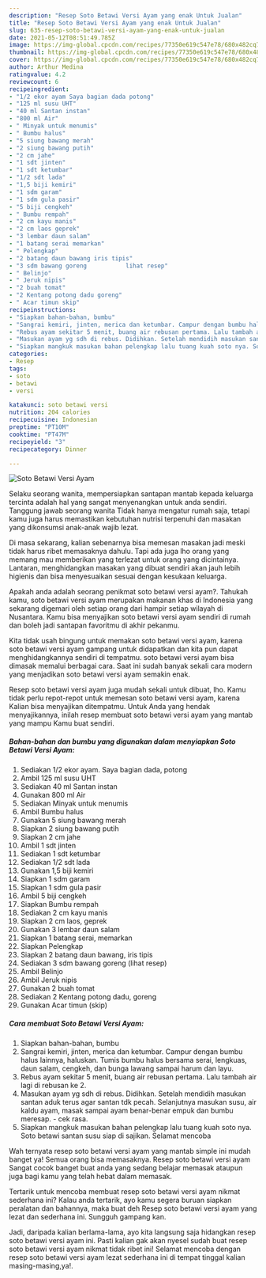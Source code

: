 ```yaml
---
description: "Resep Soto Betawi Versi Ayam yang enak Untuk Jualan"
title: "Resep Soto Betawi Versi Ayam yang enak Untuk Jualan"
slug: 635-resep-soto-betawi-versi-ayam-yang-enak-untuk-jualan
date: 2021-05-12T08:51:49.785Z
image: https://img-global.cpcdn.com/recipes/77350e619c547e78/680x482cq70/soto-betawi-versi-ayam-foto-resep-utama.jpg
thumbnail: https://img-global.cpcdn.com/recipes/77350e619c547e78/680x482cq70/soto-betawi-versi-ayam-foto-resep-utama.jpg
cover: https://img-global.cpcdn.com/recipes/77350e619c547e78/680x482cq70/soto-betawi-versi-ayam-foto-resep-utama.jpg
author: Arthur Medina
ratingvalue: 4.2
reviewcount: 6
recipeingredient:
- "1/2 ekor ayam Saya bagian dada potong"
- "125 ml susu UHT"
- "40 ml Santan instan"
- "800 ml Air"
- " Minyak untuk menumis"
- " Bumbu halus"
- "5 siung bawang merah"
- "2 siung bawang putih"
- "2 cm jahe"
- "1 sdt jinten"
- "1 sdt ketumbar"
- "1/2 sdt lada"
- "1,5 biji kemiri"
- "1 sdm garam"
- "1 sdm gula pasir"
- "5 biji cengkeh"
- " Bumbu rempah"
- "2 cm kayu manis"
- "2 cm laos geprek"
- "3 lembar daun salam"
- "1 batang serai memarkan"
- " Pelengkap"
- "2 batang daun bawang iris tipis"
- "3 sdm bawang goreng           lihat resep"
- " Belinjo"
- " Jeruk nipis"
- "2 buah tomat"
- "2 Kentang potong dadu goreng"
- " Acar timun skip"
recipeinstructions:
- "Siapkan bahan-bahan, bumbu"
- "Sangrai kemiri, jinten, merica dan ketumbar. Campur dengan bumbu halus lainnya, haluskan. Tumis bumbu halus bersama serai, lengkuas, daun salam, cengkeh, dan bunga lawang sampai harum dan layu."
- "Rebus ayam sekitar 5 menit, buang air rebusan pertama. Lalu tambah air lagi di rebusan ke 2."
- "Masukan ayam yg sdh di rebus. Didihkan. Setelah mendidih masukan santan aduk terus agar santan tdk pecah. Selanjutnya masukan susu, air kaldu ayam, masak sampai ayam benar-benar empuk dan bumbu meresap.  cek rasa."
- "Siapkan mangkuk masukan bahan pelengkap lalu tuang kuah soto nya. Soto betawi santan susu siap di sajikan. Selamat mencoba"
categories:
- Resep
tags:
- soto
- betawi
- versi

katakunci: soto betawi versi 
nutrition: 204 calories
recipecuisine: Indonesian
preptime: "PT10M"
cooktime: "PT47M"
recipeyield: "3"
recipecategory: Dinner

---
```



![Soto Betawi Versi Ayam](https://img-global.cpcdn.com/recipes/77350e619c547e78/680x482cq70/soto-betawi-versi-ayam-foto-resep-utama.jpg)

Selaku seorang wanita, mempersiapkan santapan mantab kepada keluarga tercinta adalah hal yang sangat menyenangkan untuk anda sendiri. Tanggung jawab seorang  wanita Tidak hanya mengatur rumah saja, tetapi kamu juga harus memastikan kebutuhan nutrisi terpenuhi dan masakan yang dikonsumsi anak-anak wajib lezat.

Di masa  sekarang, kalian sebenarnya bisa memesan masakan jadi meski tidak harus ribet memasaknya dahulu. Tapi ada juga lho orang yang memang mau memberikan yang terlezat untuk orang yang dicintainya. Lantaran, menghidangkan masakan yang dibuat sendiri akan jauh lebih higienis dan bisa menyesuaikan sesuai dengan kesukaan keluarga. 



Apakah anda adalah seorang penikmat soto betawi versi ayam?. Tahukah kamu, soto betawi versi ayam merupakan makanan khas di Indonesia yang sekarang digemari oleh setiap orang dari hampir setiap wilayah di Nusantara. Kamu bisa menyajikan soto betawi versi ayam sendiri di rumah dan boleh jadi santapan favoritmu di akhir pekanmu.

Kita tidak usah bingung untuk memakan soto betawi versi ayam, karena soto betawi versi ayam gampang untuk didapatkan dan kita pun dapat menghidangkannya sendiri di tempatmu. soto betawi versi ayam bisa dimasak memalui berbagai cara. Saat ini sudah banyak sekali cara modern yang menjadikan soto betawi versi ayam semakin enak.

Resep soto betawi versi ayam juga mudah sekali untuk dibuat, lho. Kamu tidak perlu repot-repot untuk memesan soto betawi versi ayam, karena Kalian bisa menyajikan ditempatmu. Untuk Anda yang hendak menyajikannya, inilah resep membuat soto betawi versi ayam yang mantab yang mampu Kamu buat sendiri.

<!--inarticleads1-->

##### Bahan-bahan dan bumbu yang digunakan dalam menyiapkan Soto Betawi Versi Ayam:

1. Sediakan 1/2 ekor ayam. Saya bagian dada, potong
1. Ambil 125 ml susu UHT
1. Sediakan 40 ml Santan instan
1. Gunakan 800 ml Air
1. Sediakan  Minyak untuk menumis
1. Ambil  Bumbu halus
1. Gunakan 5 siung bawang merah
1. Siapkan 2 siung bawang putih
1. Siapkan 2 cm jahe
1. Ambil 1 sdt jinten
1. Sediakan 1 sdt ketumbar
1. Sediakan 1/2 sdt lada
1. Gunakan 1,5 biji kemiri
1. Siapkan 1 sdm garam
1. Siapkan 1 sdm gula pasir
1. Ambil 5 biji cengkeh
1. Siapkan  Bumbu rempah
1. Sediakan 2 cm kayu manis
1. Siapkan 2 cm laos, geprek
1. Gunakan 3 lembar daun salam
1. Siapkan 1 batang serai, memarkan
1. Siapkan  Pelengkap
1. Siapkan 2 batang daun bawang, iris tipis
1. Sediakan 3 sdm bawang goreng           (lihat resep)
1. Ambil  Belinjo
1. Ambil  Jeruk nipis
1. Gunakan 2 buah tomat
1. Sediakan 2 Kentang potong dadu, goreng
1. Gunakan  Acar timun (skip)




<!--inarticleads2-->

##### Cara membuat Soto Betawi Versi Ayam:

1. Siapkan bahan-bahan, bumbu
1. Sangrai kemiri, jinten, merica dan ketumbar. Campur dengan bumbu halus lainnya, haluskan. Tumis bumbu halus bersama serai, lengkuas, daun salam, cengkeh, dan bunga lawang sampai harum dan layu.
1. Rebus ayam sekitar 5 menit, buang air rebusan pertama. Lalu tambah air lagi di rebusan ke 2.
1. Masukan ayam yg sdh di rebus. Didihkan. Setelah mendidih masukan santan aduk terus agar santan tdk pecah. Selanjutnya masukan susu, air kaldu ayam, masak sampai ayam benar-benar empuk dan bumbu meresap.  - cek rasa.
1. Siapkan mangkuk masukan bahan pelengkap lalu tuang kuah soto nya. Soto betawi santan susu siap di sajikan. Selamat mencoba




Wah ternyata resep soto betawi versi ayam yang mantab simple ini mudah banget ya! Semua orang bisa memasaknya. Resep soto betawi versi ayam Sangat cocok banget buat anda yang sedang belajar memasak ataupun juga bagi kamu yang telah hebat dalam memasak.

Tertarik untuk mencoba membuat resep soto betawi versi ayam nikmat sederhana ini? Kalau anda tertarik, ayo kamu segera buruan siapkan peralatan dan bahannya, maka buat deh Resep soto betawi versi ayam yang lezat dan sederhana ini. Sungguh gampang kan. 

Jadi, daripada kalian berlama-lama, ayo kita langsung saja hidangkan resep soto betawi versi ayam ini. Pasti kalian gak akan nyesel sudah buat resep soto betawi versi ayam nikmat tidak ribet ini! Selamat mencoba dengan resep soto betawi versi ayam lezat sederhana ini di tempat tinggal kalian masing-masing,ya!.

